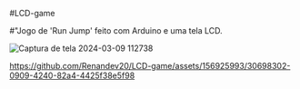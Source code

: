 #LCD-game

#"Jogo de 'Run Jump' feito com Arduino e uma tela LCD. 


![Captura de tela 2024-03-09 112738](https://github.com/Renandev20/LCD-game/assets/156925993/e5105d8f-6ba3-4a75-bd58-d723210321f7)









https://github.com/Renandev20/LCD-game/assets/156925993/30698302-0909-4240-82a4-4425f38e5f98




